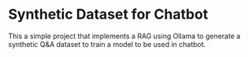 # Synthetic Dataset for Chatbot

This a simple project that implements a RAG using Ollama to generate a synthetic Q&amp;A dataset to train a model to be used in chatbot.
